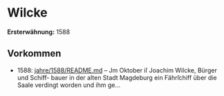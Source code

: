 # Wilcke

**Ersterwähnung:** 1588

## Vorkommen
- 1588: [jahre/1588/README.md](../jahre/1588/README.md) – Jm Oktober iſ Joachim Wilcke, Bürger und Schiff-
bauer in der alten Stadt Magdeburg ein Fährſchiff über
die Saale verdingt worden und ihm ge...
